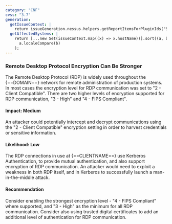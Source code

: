 ```yaml
---
category: "CNF"
cvss: "3.7"
generation:
  getIssueContext: |
    return issueGeneration.nessus.helpers.getReportItemsForPluginIds("57690");
  getAffectedSystems: |
    return [...new Set(issueContext.map((x) => x.hostName))].sort((a, b) =>
      a.localeCompare(b)
    );
---
```

### Remote Desktop Protocol Encryption Can Be Stronger
The Remote Desktop Protocol (RDP) is widely used throughout the {==DOMAIN==} network for remote administration of production systems. In most cases the encryption level for RDP communication was set to "2 - Client Compatible". There are two higher levels of encryption supported for RDP communication, "3 - High" and "4 - FIPS Compliant".
#### Impact: Medium
An attacker could potentially intercept and decrypt communications using the "2 - Client Compatible" encryption setting in order to harvest credentials or sensitive information.
#### Likelihood: Low
The RDP connections in use at {==CLIENTNAME==} use Kerberos Authentication, to provide mutual authentication, and also support encryption of RDP communication. An attacker would need to exploit a weakness in both RDP itself, and in Kerberos to successfully launch a man-in-the-middle attack.
#### Recommendation
Consider enabling the strongest encryption level - "4 - FIPS Compliant" where supported, and "3 - High" as the minimum for all RDP communication. Consider also using trusted digital certificates to add an additional level of authentication for RDP communication.
